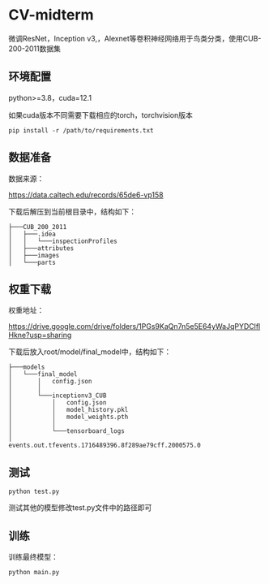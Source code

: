 # CV-midterm
微调ResNet，Inception v3,，Alexnet等卷积神经网络用于鸟类分类，使用CUB-200-2011数据集

## 环境配置
python>=3.8，cuda=12.1

如果cuda版本不同需要下载相应的torch，torchvision版本
```
pip install -r /path/to/requirements.txt
```

## 数据准备
数据来源：

https://data.caltech.edu/records/65de6-vp158

下载后解压到当前根目录中，结构如下：
```
├───CUB_200_2011
│   ├───.idea
│   │   └───inspectionProfiles
│   ├───attributes
│   ├───images
│   └───parts
```



## 权重下载
权重地址：

https://drive.google.com/drive/folders/1PGs9KaQn7n5e5E64yWaJqPYDClflHkne?usp=sharing

下载后放入root/model/final_model中，结构如下：
```
├───models
│   └───final_model
│       │   config.json
│       │
│       └───inceptionv3_CUB
│           │   config.json
│           │   model_history.pkl
│           │   model_weights.pth
│           │
│           └───tensorboard_logs
│                   events.out.tfevents.1716489396.8f289ae79cff.2000575.0
```

## 测试
```
python test.py
```
测试其他的模型修改test.py文件中的路径即可

## 训练
训练最终模型：
```
python main.py
```
